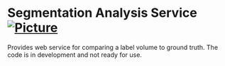 # Segmentation Analysis Service [![Picture](https://raw.github.com/janelia-flyem/janelia-flyem.github.com/master/images/jfrc_grey_180x40.png)](http://www.janelia.org)

Provides web service for comparing a label volume to ground truth.  The code is in development and not ready for use.
